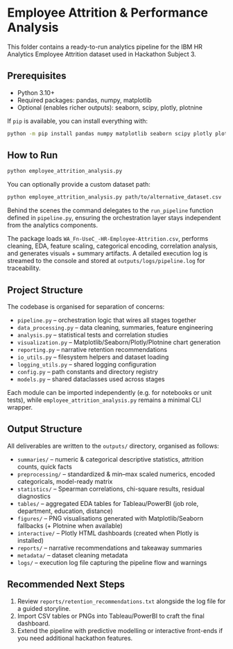 ﻿# Employee Attrition & Performance Analysis

This folder contains a ready-to-run analytics pipeline for the IBM HR Analytics
Employee Attrition dataset used in Hackathon Subject 3.

## Prerequisites

- Python 3.10+
- Required packages: pandas, numpy, matplotlib
- Optional (enables richer outputs): seaborn, scipy, plotly, plotnine

If `pip` is available, you can install everything with:

```bash
python -m pip install pandas numpy matplotlib seaborn scipy plotly plotnine
```

## How to Run

```bash
python employee_attrition_analysis.py
```

You can optionally provide a custom dataset path:

```bash
python employee_attrition_analysis.py path/to/alternative_dataset.csv
```

Behind the scenes the command delegates to the `run_pipeline` function defined
in `pipeline.py`, ensuring the orchestration layer stays independent from the
analytics components.

The package loads `WA_Fn-UseC_-HR-Employee-Attrition.csv`, performs cleaning,
EDA, feature scaling, categorical encoding, correlation analysis, and generates
visuals + summary artifacts. A detailed execution log is streamed to the console
and stored at `outputs/logs/pipeline.log` for traceability.

## Project Structure

The codebase is organised for separation of concerns:

- `pipeline.py` – orchestration logic that wires all stages together
- `data_processing.py` – data cleaning, summaries, feature engineering
- `analysis.py` – statistical tests and correlation studies
- `visualization.py` – Matplotlib/Seaborn/Plotly/Plotnine chart generation
- `reporting.py` – narrative retention recommendations
- `io_utils.py` – filesystem helpers and dataset loading
- `logging_utils.py` – shared logging configuration
- `config.py` – path constants and directory registry
- `models.py` – shared dataclasses used across stages

Each module can be imported independently (e.g. for notebooks or unit tests),
while `employee_attrition_analysis.py` remains a minimal CLI wrapper.

## Output Structure

All deliverables are written to the `outputs/` directory, organised as follows:

- `summaries/` – numeric & categorical descriptive statistics, attrition counts, quick facts
- `preprocessing/` – standardized & min–max scaled numerics, encoded categoricals, model-ready matrix
- `statistics/` – Spearman correlations, chi-square results, residual diagnostics
- `tables/` – aggregated EDA tables for Tableau/PowerBI (job role, department, education, distance)
- `figures/` – PNG visualisations generated with Matplotlib/Seaborn fallbacks (+ Plotnine when available)
- `interactive/` – Plotly HTML dashboards (created when Plotly is installed)
- `reports/` – narrative recommendations and takeaway summaries
- `metadata/` – dataset cleaning metadata
- `logs/` – execution log file capturing the pipeline flow and warnings

## Recommended Next Steps

1. Review `reports/retention_recommendations.txt` alongside the log file for a
   guided storyline.
2. Import CSV tables or PNGs into Tableau/PowerBI to craft the final dashboard.
3. Extend the pipeline with predictive modelling or interactive front-ends if
   you need additional hackathon features.
